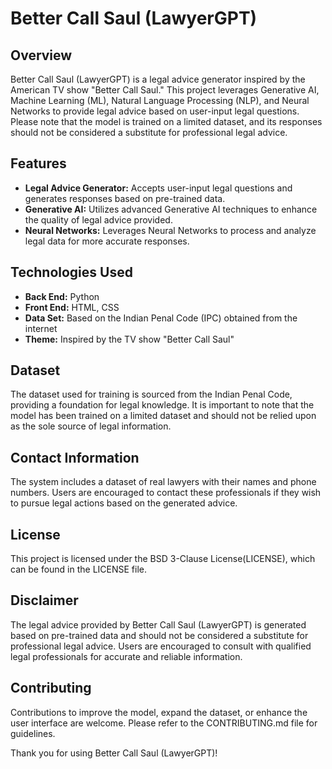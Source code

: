 # Better Call Saul (LawyerGPT)

## Overview
Better Call Saul (LawyerGPT) is a legal advice generator inspired by the American TV show "Better Call Saul." This project leverages Generative AI, Machine Learning (ML), Natural Language Processing (NLP), and Neural Networks to provide legal advice based on user-input legal questions. Please note that the model is trained on a limited dataset, and its responses should not be considered a substitute for professional legal advice.

## Features
- **Legal Advice Generator:** Accepts user-input legal questions and generates responses based on pre-trained data.
- **Generative AI:** Utilizes advanced Generative AI techniques to enhance the quality of legal advice provided.
- **Neural Networks:** Leverages Neural Networks to process and analyze legal data for more accurate responses.

## Technologies Used
- **Back End:** Python
- **Front End:** HTML, CSS
- **Data Set:** Based on the Indian Penal Code (IPC) obtained from the internet
- **Theme:** Inspired by the TV show "Better Call Saul"

## Dataset
The dataset used for training is sourced from the Indian Penal Code, providing a foundation for legal knowledge. It is important to note that the model has been trained on a limited dataset and should not be relied upon as the sole source of legal information.

## Contact Information
The system includes a dataset of real lawyers with their names and phone numbers. Users are encouraged to contact these professionals if they wish to pursue legal actions based on the generated advice.

## License
This project is licensed under the BSD 3-Clause License(LICENSE), which can be found in the LICENSE file.

## Disclaimer
The legal advice provided by Better Call Saul (LawyerGPT) is generated based on pre-trained data and should not be considered a substitute for professional legal advice. Users are encouraged to consult with qualified legal professionals for accurate and reliable information.

## Contributing
Contributions to improve the model, expand the dataset, or enhance the user interface are welcome. Please refer to the CONTRIBUTING.md file for guidelines.

Thank you for using Better Call Saul (LawyerGPT)!
